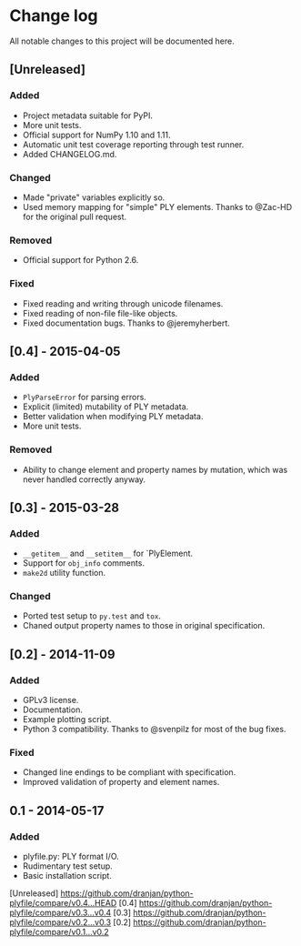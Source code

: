# Change log

All notable changes to this project will be documented here.

## [Unreleased]
### Added
- Project metadata suitable for PyPI.
- More unit tests.
- Official support for NumPy 1.10 and 1.11.
- Automatic unit test coverage reporting through test runner.
- Added CHANGELOG.md.

### Changed
- Made "private" variables explicitly so.
- Used memory mapping for "simple" PLY elements.  Thanks to @Zac-HD for
  the original pull request.

### Removed
- Official support for Python 2.6.

### Fixed
- Fixed reading and writing through unicode filenames.
- Fixed reading of non-file file-like objects.
- Fixed documentation bugs.  Thanks to @jeremyherbert.

## [0.4] - 2015-04-05
### Added
- `PlyParseError` for parsing errors.
- Explicit (limited) mutability of PLY metadata.
- Better validation when modifying PLY metadata.
- More unit tests.

### Removed
- Ability to change element and property names by mutation, which was
  never handled correctly anyway.

## [0.3] - 2015-03-28
### Added
- `__getitem__` and `__setitem__` for `PlyElement.
- Support for `obj_info` comments.
- `make2d` utility function.

### Changed
- Ported test setup to `py.test` and `tox`.
- Chaned output property names to those in original specification.

## [0.2] - 2014-11-09
### Added
- GPLv3 license.
- Documentation.
- Example plotting script.
- Python 3 compatibility.  Thanks to @svenpilz for most of the bug fixes.

### Fixed
- Changed line endings to be compliant with specification.
- Improved validation of property and element names.

## 0.1 - 2014-05-17
### Added
- plyfile.py: PLY format I/O.
- Rudimentary test setup.
- Basic installation script.

[Unreleased] https://github.com/dranjan/python-plyfile/compare/v0.4...HEAD
[0.4] https://github.com/dranjan/python-plyfile/compare/v0.3...v0.4
[0.3] https://github.com/dranjan/python-plyfile/compare/v0.2...v0.3
[0.2] https://github.com/dranjan/python-plyfile/compare/v0.1...v0.2
